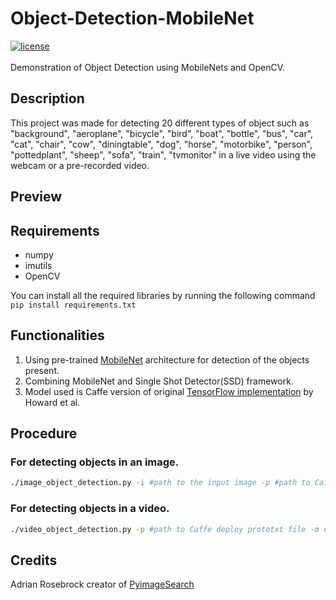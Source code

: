 # Object-Detection-MobileNet
[![license](https://img.shields.io/github/license/mashape/apistatus.svg)](LICENSE)<br><br>
Demonstration of Object Detection using MobileNets and OpenCV. 
## Description
This project was made for detecting 20 different types of object such as "background", "aeroplane", "bicycle", "bird", "boat",
           "bottle", "bus", "car", "cat", "chair", "cow", "diningtable",
           "dog", "horse", "motorbike", "person", "pottedplant", "sheep",
           "sofa", "train", "tvmonitor" in a live video using the webcam or a pre-recorded video.<br>
## Preview

## Requirements
- numpy
- imutils
- OpenCV

You can install all the required libraries by running the following command 
`pip install requirements.txt`
## Functionalities
1. Using pre-trained [MobileNet](https://arxiv.org/abs/1704.04861) architecture for detection of the objects present.
2. Combining MobileNet and Single Shot Detector(SSD) framework.
3. Model used is Caffe version of original [TensorFlow implementation](https://github.com/Zehaos/MobileNet) by Howard et al. 
## Procedure
### For detecting objects in an image.
```bash
./image_object_detection.py -i #path to the input image -p #path to Caffe deploy prototxt file -m #path to the Caffe pre-trained model
```
### For detecting objects in a video.
```bash
./video_object_detection.py -p #path to Caffe deploy prototxt file -m #path to the Caffe pre-trained model
```
## Credits
Adrian Rosebrock creator of [PyimageSearch](https://www.pyimagesearch.com) 
